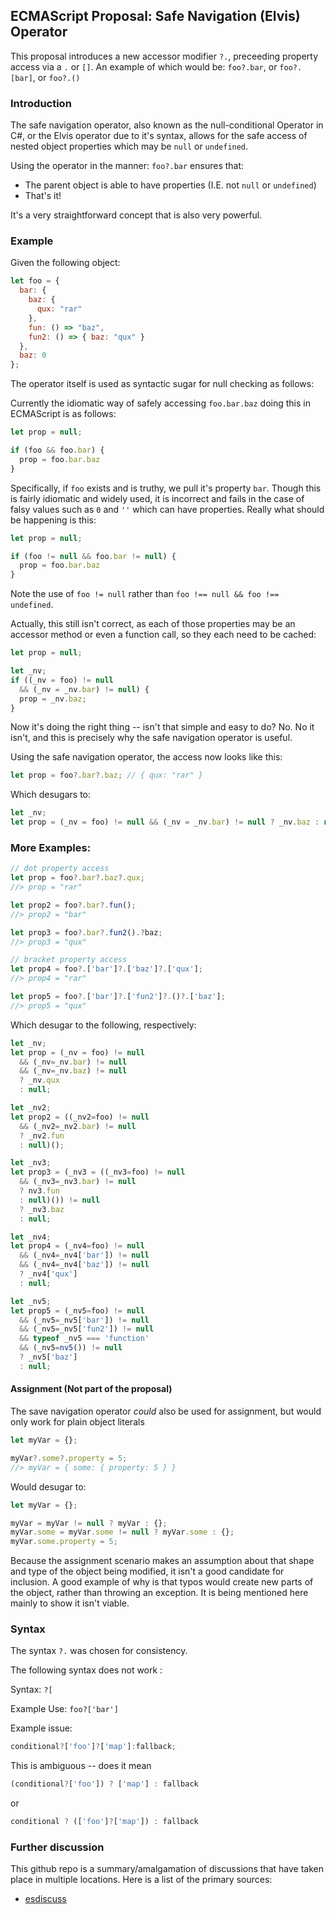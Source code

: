 ## ECMAScript Proposal: Safe Navigation (Elvis) Operator

This proposal introduces a new accessor modifier `?.`, preceeding property access via a `.` or `[]`. An example of which would be: `foo?.bar`, or `foo?.[bar]`, or `foo?.()`

### Introduction

The safe navigation operator, also known as the null-conditional Operator in C#, or the Elvis operator due to it's syntax, allows for the safe access of nested object properties which may be `null` or `undefined`.

Using the operator in the manner: `foo?.bar` ensures that:

* The parent object is able to have properties (I.E. not `null` or `undefined`)
* That's it!

It's a very straightforward concept that is also very powerful.

### Example

Given the following object:

```.js
let foo = {
  bar: {
    baz: {
      qux: "rar"
    },
    fun: () => "baz",
    fun2: () => { baz: "qux" }
  },
  baz: 0
};
```

The operator itself is used as syntactic sugar for null checking as follows:

Currently the idiomatic way of safely accessing `foo.bar.baz` doing this in ECMAScript is as follows:

```.js
let prop = null;

if (foo && foo.bar) {
  prop = foo.bar.baz
}
```

Specifically, if `foo` exists and is truthy, we pull it's property `bar`. Though this is fairly idiomatic and widely used, it is incorrect and fails in the case of falsy values such as `0` and `''` which can have properties. Really what should be happening is this:

```.js
let prop = null;

if (foo != null && foo.bar != null) {
  prop = foo.bar.baz
}
```

Note the use of `foo != null` rather than `foo !== null && foo !== undefined`.

Actually, this still isn't correct, as each of those properties may be an accessor method or even a function call, so they each need to be cached:

```.js
let prop = null;

let _nv;
if ((_nv = foo) != null
  && (_nv = _nv.bar) != null) {
  prop = _nv.baz;
}
```

Now it's doing the right thing -- isn't that simple and easy to do? No. No it isn't, and this is precisely why the safe navigation operator is useful.

Using the safe navigation operator, the access now looks like this:

```.js
let prop = foo?.bar?.baz; // { qux: "rar" }
```

Which desugars to:

```.js
let _nv;
let prop = (_nv = foo) != null && (_nv = _nv.bar) != null ? _nv.baz : null;
```

### More Examples:

```.js
// dot property access
let prop = foo?.bar?.baz?.qux;
//> prop = "rar"

let prop2 = foo?.bar?.fun();
//> prop2 = "bar"

let prop3 = foo?.bar?.fun2().?baz;
//> prop3 = "qux"

// bracket property access
let prop4 = foo?.['bar']?.['baz']?.['qux'];
//> prop4 = "rar"

let prop5 = foo?.['bar']?.['fun2']?.()?.['baz'];
//> prop5 = "qux"
```

Which desugar to the following, respectively:

```.js
let _nv;
let prop = (_nv = foo) != null
  && (_nv=_nv.bar) != null
  && (_nv=_nv.baz) != null
  ? _nv.qux
  : null;

let _nv2;
let prop2 = ((_nv2=foo) != null
  && (_nv2=_nv2.bar) != null
  ? _nv2.fun
  : null)();

let _nv3;
let prop3 = (_nv3 = ((_nv3=foo) != null
  && (_nv3=_nv3.bar) != null
  ? nv3.fun
  : null)()) != null
  ? _nv3.baz
  : null;

let _nv4;
let prop4 = (_nv4=foo) != null
  && (_nv4=_nv4['bar']) != null
  && (_nv4=_nv4['baz']) != null
  ? _nv4['qux']
  : null;

let _nv5;
let prop5 = (_nv5=foo) != null
  && (_nv5=_nv5['bar']) != null
  && (_nv5=_nv5['fun2']) != null
  && typeof _nv5 === 'function'
  && (_nv5=nv5()) != null
  ? _nv5['baz']
  : null;
```


#### Assignment (Not part of the proposal)

The save navigation operator *could* also be used for assignment, but would only work for plain object literals

```.js
let myVar = {};

myVar?.some?.property = 5;
//> myVar = { some: { property: 5 } }
```

Would desugar to:

```.js
let myVar = {};

myVar = myVar != null ? myVar : {};
myVar.some = myVar.some != null ? myVar.some : {};
myVar.some.property = 5;
```

Because the assignment scenario makes an assumption about that shape and type of the object being modified, it isn't a good candidate for inclusion. A good example of why is that typos would create new parts of the object, rather than throwing an exception. It is being mentioned here mainly to show it isn't viable.

### Syntax

The syntax `?.` was chosen for consistency.

The following syntax does not work :

Syntax: `?[`

Example Use:
`foo?['bar']`

Example issue:

```.js
conditional?['foo']?['map']:fallback;
```

This is ambiguous -- does it mean

```.js
(conditional?['foo']) ? ['map'] : fallback
```

or

```.js
conditional ? (['foo']?['map']) : fallback
```

### Further discussion

This github repo is a summary/amalgamation of discussions that have taken place in multiple locations.  Here is a list of the primary sources:

* [esdiscuss](https://esdiscuss.org/topic/existential-operator-null-propagation-operator)
